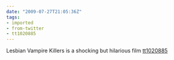 ```yaml
---
date: "2009-07-27T21:05:36Z"
tags:
- imported
- from-twitter
- tt1020885
---
```

Lesbian Vampire Killers is a shocking but hilarious film [tt1020885](/tags/tt1020885)
